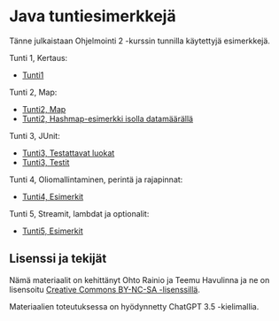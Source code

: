 # Java tuntiesimerkkejä

Tänne julkaistaan Ohjelmointi 2 -kurssin tunnilla käytettyjä esimerkkejä.

Tunti 1, Kertaus:

- [Tunti1](./src/main/java/tunti1/Tunti1.java)

Tunti 2, Map:

- [Tunti2, Map](./src/main/java/tunti2/Tunti2.java)
- [Tunti2, Hashmap-esimerkki isolla datamäärällä](./src/main/java/tunti2/IsoDataMaara.java)

Tunti 3, JUnit:

- [Tunti3, Testattavat luokat](./src/main/java/tunti3)
- [Tunti3, Testit](./src/test/java/tunti3)

Tunti 4, Oliomallintaminen, perintä ja rajapinnat:

- [Tunti4, Esimerkit](./src/main/java/tunti4)

Tunti 5, Streamit, lambdat ja optionalit:

- [Tunti5, Esimerkit](./src/main/java/tunti5)


## Lisenssi ja tekijät

Nämä materiaalit on kehittänyt Ohto Rainio ja Teemu Havulinna ja ne on lisensoitu [Creative Commons BY-NC-SA -lisenssillä](https://creativecommons.org/licenses/by-nc-sa/4.0/).

Materiaalien toteutuksessa on hyödynnetty ChatGPT 3.5 -kielimallia.
